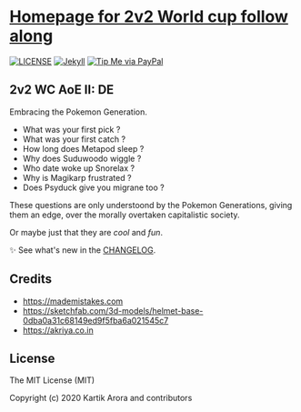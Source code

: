 # [Homepage for 2v2 World cup follow along](https://2v2wc.akriya.co.in)

[![LICENSE](https://img.shields.io/github/license/karx/homepage.svg)](https://raw.githubusercontent.com/karx/homepage/master/LICENSE)
[![Jekyll](https://img.shields.io/badge/jekyll-%3E%3D%203.6-blue.svg)](https://jekyllrb.com/)
[![Tip Me via PayPal](https://img.shields.io/badge/PayPal-tip%20me-green.svg?logo=paypal)](https://www.paypal.me/karx01)

## 2v2 WC AoE II: DE
Embracing the Pokemon Generation.   
* What was your first pick ?
* What was your first catch ?
* How long does Metapod sleep ?
* Why does Suduwoodo wiggle ?
* Who date woke up Snorelax ?
* Why is Magikarp frustrated ?
* Does Psyduck give you migrane too ?

These questions are only understoond by the Pokemon Generations, giving them an edge, over the morally overtaken capitalistic society.

Or maybe just that they are *cool* and *fun*.

:sparkles: See what's new in the [CHANGELOG](CHANGELOG.md).

## Credits
- <https://mademistakes.com>
- https://sketchfab.com/3d-models/helmet-base-0dba0a31c68149ed9f5fba6a021545c7
- https://akriya.co.in

## License

The MIT License (MIT)

Copyright (c) 2020 Kartik Arora and contributors

